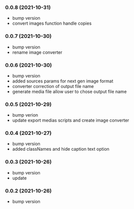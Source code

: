 ### **0.0.8** (2021-10-31)  
  
- bump version  
- convert images function handle copies    
  
### **0.0.7** (2021-10-30)  
  
- bump version  
- rename image converter    
  
### **0.0.6** (2021-10-30)  
  
- bump version  
- added sources params for next gen image format  
- converter correction of output file name  
- generate media file allow user to chose output file name    
  
### **0.0.5** (2021-10-29)  
  
- bump verion  
- update export medias scripts and create image converter    
  
### **0.0.4** (2021-10-27)  
  
- bump version  
- added classNames and hide caption text option    
  
### **0.0.3** (2021-10-26)  
  
- bump version  
- update    
  
### **0.0.2** (2021-10-26)  
  
- bump version    
  
